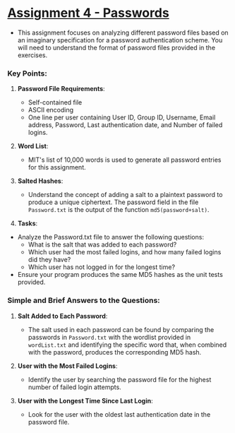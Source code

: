 
# [Assignment 4 - Passwords](https://github.com/MarkShinozaki/CPTS427-CyberSecurityOfWireless-DistributedSystems/blob/Assignments/Homework%204/CptS427-HW4%20(1).pdf)

- This assignment focuses on analyzing different password files based on an imaginary specification for a password authentication scheme. You will need to understand the format of password files provided in the exercises.


### Key Points:

1. **Password File Requirements**:

    - Self-contained file
    - ASCII encoding
    - One line per user containing User ID, Group ID, Username, Email address, Password, Last authentication date, and Number of failed logins.

2. **Word List**:

    - MIT's list of 10,000 words is used to generate all password entries for this assignment.

3. **Salted Hashes**:

    - Understand the concept of adding a salt to a plaintext password to produce a unique ciphertext.
The password field in the file `Password.txt` is the output of the function `md5(password+salt)`.

4. **Tasks**:

- Analyze the Password.txt file to answer the following questions:
    - What is the salt that was added to each password?
    - Which user had the most failed logins, and how many failed logins did they have?
    - Which user has not logged in for the longest time?
- Ensure your program produces the same MD5 hashes as the unit tests provided.

### Simple and Brief Answers to the Questions:
1. **Salt Added to Each Password**:

    - The salt used in each password can be found by comparing the passwords in `Password.txt` with the wordlist provided in `wordList.txt` and identifying the specific word that, when combined with the password, produces the corresponding MD5 hash.

2. **User with the Most Failed Logins**:

    - Identify the user by searching the password file for the highest number of failed login attempts.

3. **User with the Longest Time Since Last Login**:

    - Look for the user with the oldest last authentication date in the password file.
